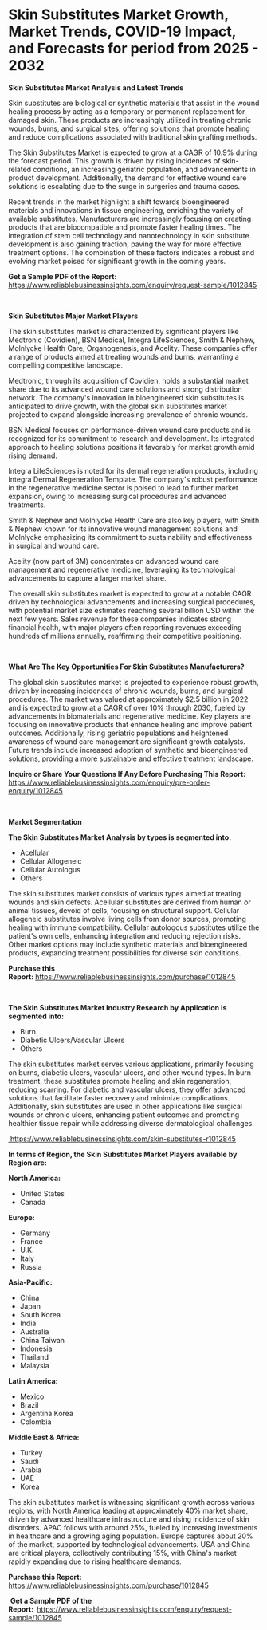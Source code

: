 <p><h1>Skin Substitutes Market Growth, Market Trends, COVID-19 Impact, and Forecasts for period from 2025 - 2032</h1></p><p><strong>Skin Substitutes Market Analysis and Latest Trends</strong></p>
<p><p>Skin substitutes are biological or synthetic materials that assist in the wound healing process by acting as a temporary or permanent replacement for damaged skin. These products are increasingly utilized in treating chronic wounds, burns, and surgical sites, offering solutions that promote healing and reduce complications associated with traditional skin grafting methods.</p><p>The Skin Substitutes Market is expected to grow at a CAGR of 10.9% during the forecast period. This growth is driven by rising incidences of skin-related conditions, an increasing geriatric population, and advancements in product development. Additionally, the demand for effective wound care solutions is escalating due to the surge in surgeries and trauma cases.</p><p>Recent trends in the market highlight a shift towards bioengineered materials and innovations in tissue engineering, enriching the variety of available substitutes. Manufacturers are increasingly focusing on creating products that are biocompatible and promote faster healing times. The integration of stem cell technology and nanotechnology in skin substitute development is also gaining traction, paving the way for more effective treatment options. The combination of these factors indicates a robust and evolving market poised for significant growth in the coming years.</p></p>
<p><strong>Get a Sample PDF of the Report:&nbsp;</strong> <a href="https://www.reliablebusinessinsights.com/enquiry/request-sample/1012845?utm_campaign=2949&utm_medium=2&utm_source=Github&utm_content=ia&utm_term=17042025&utm_id=skin-substitutes">https://www.reliablebusinessinsights.com/enquiry/request-sample/1012845</a></p>
<p>&nbsp;</p>
<p><strong>Skin Substitutes Major Market Players</strong></p>
<p><p>The skin substitutes market is characterized by significant players like Medtronic (Covidien), BSN Medical, Integra LifeSciences, Smith & Nephew, Molnlycke Health Care, Organogenesis, and Acelity. These companies offer a range of products aimed at treating wounds and burns, warranting a compelling competitive landscape.</p><p>Medtronic, through its acquisition of Covidien, holds a substantial market share due to its advanced wound care solutions and strong distribution network. The company's innovation in bioengineered skin substitutes is anticipated to drive growth, with the global skin substitutes market projected to expand alongside increasing prevalence of chronic wounds.</p><p>BSN Medical focuses on performance-driven wound care products and is recognized for its commitment to research and development. Its integrated approach to healing solutions positions it favorably for market growth amid rising demand.</p><p>Integra LifeSciences is noted for its dermal regeneration products, including Integra Dermal Regeneration Template. The company's robust performance in the regenerative medicine sector is poised to lead to further market expansion, owing to increasing surgical procedures and advanced treatments.</p><p>Smith & Nephew and Molnlycke Health Care are also key players, with Smith & Nephew known for its innovative wound management solutions and Molnlycke emphasizing its commitment to sustainability and effectiveness in surgical and wound care.</p><p>Acelity (now part of 3M) concentrates on advanced wound care management and regenerative medicine, leveraging its technological advancements to capture a larger market share.</p><p>The overall skin substitutes market is expected to grow at a notable CAGR driven by technological advancements and increasing surgical procedures, with potential market size estimates reaching several billion USD within the next few years. Sales revenue for these companies indicates strong financial health, with major players often reporting revenues exceeding hundreds of millions annually, reaffirming their competitive positioning.</p></p>
<p>&nbsp;</p>
<p><strong>What Are The Key Opportunities For Skin Substitutes Manufacturers?</strong></p>
<p><p>The global skin substitutes market is projected to experience robust growth, driven by increasing incidences of chronic wounds, burns, and surgical procedures. The market was valued at approximately $2.5 billion in 2022 and is expected to grow at a CAGR of over 10% through 2030, fueled by advancements in biomaterials and regenerative medicine. Key players are focusing on innovative products that enhance healing and improve patient outcomes. Additionally, rising geriatric populations and heightened awareness of wound care management are significant growth catalysts. Future trends include increased adoption of synthetic and bioengineered solutions, providing a more sustainable and effective treatment landscape.</p></p>
<p><strong>Inquire or Share Your Questions If Any Before Purchasing This Report:</strong> <a href="https://www.reliablebusinessinsights.com/enquiry/pre-order-enquiry/1012845?utm_campaign=2949&utm_medium=2&utm_source=Github&utm_content=ia&utm_term=17042025&utm_id=skin-substitutes">https://www.reliablebusinessinsights.com/enquiry/pre-order-enquiry/1012845</a></p>
<p>&nbsp;</p>
<p><strong>Market Segmentation</strong></p>
<p><strong>The Skin Substitutes Market Analysis by types is segmented into:</strong></p>
<p><ul><li>Acellular</li><li>Cellular Allogeneic</li><li>Cellular Autologus</li><li>Others</li></ul></p>
<p><p>The skin substitutes market consists of various types aimed at treating wounds and skin defects. Acellular substitutes are derived from human or animal tissues, devoid of cells, focusing on structural support. Cellular allogeneic substitutes involve living cells from donor sources, promoting healing with immune compatibility. Cellular autologous substitutes utilize the patient's own cells, enhancing integration and reducing rejection risks. Other market options may include synthetic materials and bioengineered products, expanding treatment possibilities for diverse skin conditions.</p></p>
<p><strong>Purchase this Report:&nbsp;</strong><a href="https://www.reliablebusinessinsights.com/purchase/1012845?utm_campaign=2949&utm_medium=2&utm_source=Github&utm_content=ia&utm_term=17042025&utm_id=skin-substitutes">https://www.reliablebusinessinsights.com/purchase/1012845</a></p>
<p>&nbsp;</p>
<p><strong>The Skin Substitutes Market Industry Research by Application is segmented into:</strong></p>
<p><ul><li>Burn</li><li>Diabetic Ulcers/Vascular Ulcers</li><li>Others</li></ul></p>
<p><p>The skin substitutes market serves various applications, primarily focusing on burns, diabetic ulcers, vascular ulcers, and other wound types. In burn treatment, these substitutes promote healing and skin regeneration, reducing scarring. For diabetic and vascular ulcers, they offer advanced solutions that facilitate faster recovery and minimize complications. Additionally, skin substitutes are used in other applications like surgical wounds or chronic ulcers, enhancing patient outcomes and promoting healthier tissue repair while addressing diverse dermatological challenges.</p></p>
<p><a href="https://www.reliablebusinessinsights.com/skin-substitutes-r1012845?utm_campaign=2949&utm_medium=2&utm_source=Github&utm_content=ia&utm_term=17042025&utm_id=skin-substitutes">&nbsp;https://www.reliablebusinessinsights.com/skin-substitutes-r1012845</a></p>
<p><strong>In terms of Region, the Skin Substitutes Market Players available by Region are:</strong></p>
<p>
    <p> <strong> North America: </strong>
        <ul>
            <li>United States</li>
            <li>Canada</li>
        </ul>
        </p> 
    <p> <strong> Europe: </strong>
        <ul>
            <li>Germany</li>
            <li>France</li>
            <li>U.K.</li>
            <li>Italy</li>
            <li>Russia</li>
        </ul>
        </p> 
    <p> <strong> Asia-Pacific: </strong>
        <ul>
            <li>China</li>
            <li>Japan</li>
            <li>South Korea</li>
            <li>India</li>
            <li>Australia</li>
            <li>China Taiwan</li>
            <li>Indonesia</li>
            <li>Thailand</li>
            <li>Malaysia</li>
        </ul>
        </p> 
    <p> <strong> Latin America: </strong>
        <ul>
            <li>Mexico</li>
            <li>Brazil</li>
            <li>Argentina Korea</li>
            <li>Colombia</li>
        </ul>
        </p> 
    <p> <strong> Middle East & Africa: </strong>
        <ul>
            <li>Turkey</li>
            <li>Saudi</li>
            <li>Arabia</li>
            <li>UAE</li>
            <li>Korea</li>
        </ul>
    </p>
    </p>
<p><p>The skin substitutes market is witnessing significant growth across various regions, with North America leading at approximately 40% market share, driven by advanced healthcare infrastructure and rising incidence of skin disorders. APAC follows with around 25%, fueled by increasing investments in healthcare and a growing aging population. Europe captures about 20% of the market, supported by technological advancements. USA and China are critical players, collectively contributing 15%, with China's market rapidly expanding due to rising healthcare demands.</p></p>
<p><strong>Purchase this Report: </strong><a href="https://www.reliablebusinessinsights.com/purchase/1012845?utm_campaign=2949&utm_medium=2&utm_source=Github&utm_content=ia&utm_term=17042025&utm_id=skin-substitutes">https://www.reliablebusinessinsights.com/purchase/1012845</a></p>
<p>&nbsp;<strong>Get a Sample PDF of the Report:&nbsp;&nbsp;</strong><a href="https://www.reliablebusinessinsights.com/enquiry/request-sample/1012845?utm_campaign=2949&utm_medium=2&utm_source=Github&utm_content=ia&utm_term=17042025&utm_id=skin-substitutes">https://www.reliablebusinessinsights.com/enquiry/request-sample/1012845</a></p>
<p><strong></strong></p>
<p><p></p><p></p><p></p></p>